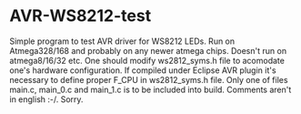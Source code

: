 # AVR-WS8212-test

Simple program to test AVR driver for WS8212 LEDs. Run on Atmega328/168 and probably on any newer atmega chips. Doesn't run on atmega8/16/32 etc. 
One should modify ws2812_syms.h file to acomodate one's hardware configuration. If compiled under Eclipse AVR plugin it's necessary to define proper F_CPU in ws2812_syms.h file.
Only one of files main.c, main_0.c and main_1.c is to be included into build.
Comments aren't in english :-/. Sorry.
